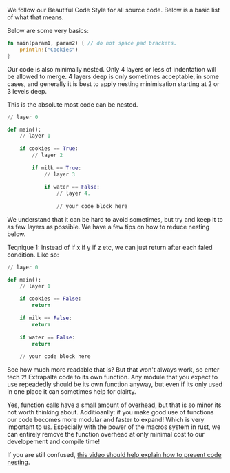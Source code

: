 We follow our Beautiful Code Style for all source code. Below is a basic list of what that means. 

Below are some very basics: 
```rust
fn main(param1, param2) { // do not space pad brackets.
    println!("Cookies")
} 
```

Our code is also minimally nested. Only 4 layers or less of indentation will be allowed to merge. 4 layers deep is only sometimes acceptable, in some cases, and generally it is best to apply nesting minimisation starting at 2 or 3 levels deep. 

This is the absolute most code can be nested. 
```py
// layer 0

def main(): 
    // layer 1
    
    if cookies == True: 
        // layer 2
        
        if milk == True: 
            // layer 3
            
            if water == False: 
                // layer 4.
                
                // your code block here
```

We understand that it can be hard to avoid sometimes, but try and keep it to as few layers as possible. We have a few tips on how to reduce nesting below. 

Teqnique 1: Instead of if x if y if z etc, we can just return after each faled condition. Like so: 
```py
// layer 0

def main(): 
    // layer 1
    
    if cookies == False: 
        return
        
    if milk == False: 
        return
            
    if water == False: 
        return
    
    // your code block here
```

See how much more readable that is? But that won't always work, so enter tech 2! Extrapalte code to its own function. Any module that you expect to use repeadedly should be its own function anyway, but even if its only used in one place it can sometimes help for clairty. 

Yes, function calls have a small amount of overhead, but that is so minor its not worth thinking about. Additioanlly: if you make good use of functions our code becomes more modular and faster to expand! Which is very important to us. Especially with the power of the macros system in rust, we can entirely remove the function overhead at only minimal cost to our developement and compile time!

If you are still confused, [this video should help explain how to prevent code nesting](https://www.youtube.com/watch?v=CFRhGnuXG-4).
